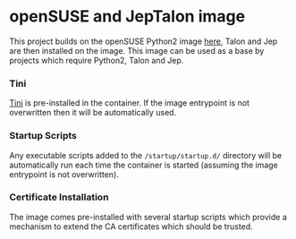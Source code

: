 # openSUSE and JepTalon image

This project builds on the openSUSE Python2 image [here](https://github.com/CAFapi/opensuse-python2-image), Talon and Jep are then installed on the image. This image can be used as a base by projects which require Python2, Talon and Jep.

### Tini
[Tini](https://github.com/krallin/tini) is pre-installed in the container.  If the image entrypoint is not overwritten then it will be automatically used.

### Startup Scripts
Any executable scripts added to the `/startup/startup.d/` directory will be automatically run each time the container is started (assuming the image entrypoint is not overwritten).

### Certificate Installation
The image comes pre-installed with several startup scripts which provide a mechanism to extend the CA certificates which should be trusted.
